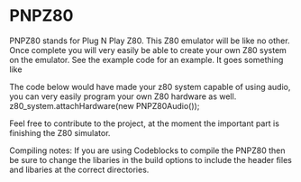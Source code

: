 # PNPZ80

PNPZ80 stands for Plug N Play Z80. This Z80 emulator will be like no other. Once complete you will very easily be able to create your own Z80
system on the emulator. See the example code for an example. It goes something like

The code below would have made your z80 system capable of using audio, you can very easily program your own Z80 hardware as well. 
z80_system.attachHardware(new PNPZ80Audio());

Feel free to contribute to the project, at the moment the important part is finishing the Z80 simulator.

Compiling notes:
If you are using Codeblocks to compile the PNPZ80 then be sure to change the libaries in the build options to include the header files and libaries at the correct directories.
